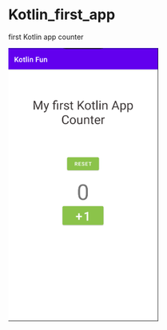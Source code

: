 # Kotlin_first_app
first Kotlin app counter


<img src="https://github.com/Marko2407/Kotlin_first_app/blob/master/Kapp.png?" width="300">
